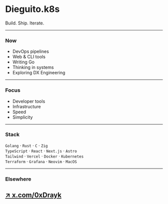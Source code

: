 # Dieguito.k8s

Build. Ship. Iterate.

---

### Now

- DevOps pipelines  
- Web & CLI tools  
- Writing Go  
- Thinking in systems
- Exploring DX Engineering

---

### Focus

- Developer tools  
- Infrastructure  
- Speed  
- Simplicity

---

### Stack

`Golang` · `Rust` · `C` · `Zig`  
`TypeScript` · `React` · `Next.js` · `Astro`  
`Tailwind` · `Vercel` · `Docker` · `Kubernetes`  
`Terraform` · `Grafana` · `Neovim` · `MacOS`

---

### Elsewhere

[↗ x.com/0xDrayk](https://x.com/0xDrayk)  
---

